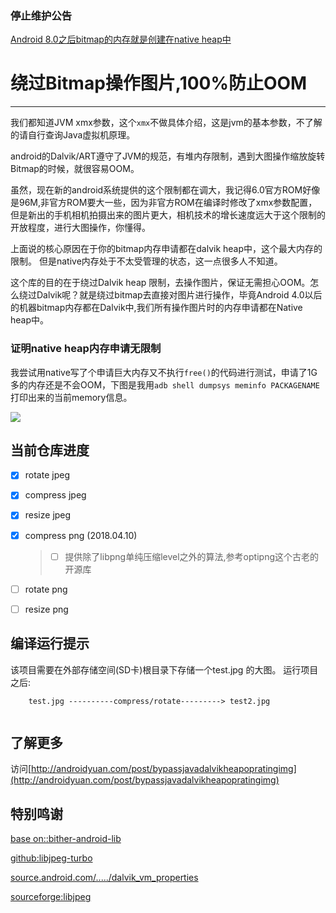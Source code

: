 
### 停止维护公告

[Android 8.0之后bitmap的内存就是创建在native heap中](https://is.gd/z3LucY)

# 绕过Bitmap操作图片,100%防止OOM 

------------------
我们都知道JVM xmx参数，这个`xmx`不做具体介绍，这是jvm的基本参数，不了解的请自行查询Java虚拟机原理。

android的Dalvik/ART遵守了JVM的规范，有堆内存限制，遇到大图操作缩放旋转Bitmap的时候，就很容易OOM。

虽然，现在新的android系统提供的这个限制都在调大，我记得6.0官方ROM好像是96M,非官方ROM要大一些，因为非官方ROM在编译时修改了xmx参数配置，但是新出的手机相机拍摄出来的图片更大，相机技术的增长速度远大于这个限制的开放程度，进行大图操作，你懂得。


上面说的核心原因在于你的bitmap内存申请都在dalvik heap中，这个最大内存的限制。
但是native内存处于不太受管理的状态，这一点很多人不知道。



这个库的目的在于绕过Dalvik heap 限制，去操作图片，保证无需担心OOM。怎么绕过Dalvik呢？就是绕过bitmap去直接对图片进行操作，毕竟Android 4.0以后的机器bitmap内存都在Dalvik中,我们所有操作图片时的内存申请都在Native heap中。


### 证明native heap内存申请无限制 
我尝试用native写了个申请巨大内存又不执行`free()`的代码进行测试，申请了1G多的内存还是不会OOM，下图是我用```adb shell dumpsys meminfo PACKAGENAME ```打印出来的当前memory信息。

![](https://github.com/weizongwei5/my_blog_datasave/raw/62e952490c7fc3ef1f478c52985d4686331d17e0/img/native_memory_show.png)


## 当前仓库进度

- [x] rotate  jpeg
- [x] compress jpeg
- [x]  resize jpeg

- [x] compress  png          (2018.04.10)  
    > - [ ] 提供除了libpng单纯压缩level之外的算法,参考optipng这个古老的开源库
- [ ]  rotate  png
- [ ]  resize png

## 编译运行提示
该项目需要在外部存储空间(SD卡)根目录下存储一个test.jpg 的大图。
运行项目之后:
```
    test.jpg ----------compress/rotate---------> test2.jpg
      
```


## 了解更多
 
访问[http://androidyuan.com/post/bypassjavadalvikheapopratingimg](http://androidyuan.com/post/bypassjavadalvikheapopratingimg)


特别鸣谢
------------------------------

[base on::bither-android-lib](https://github.com/bither/bither-android-lib)


[github:libjpeg-turbo](https://github.com/libjpeg-turbo/libjpeg-turbo)


[source.android.com/...../dalvik_vm_properties](https://source.android.com/devices/tech/dalvik/configure?hl=zh-cn#dalvik_vm_properties)

[sourceforge:libjpeg](http://libjpeg.sourceforge.net/)



